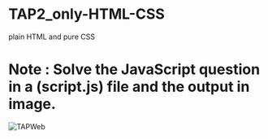 # TAP2_only-HTML-CSS
plain HTML and pure CSS
# Note : Solve the JavaScript question in a  (script.js) file and the output in image.
![TAPWeb](https://github.com/farah-habboub7/TAP2_only-HTML-CSS/assets/111410550/801d93d3-83ca-4ce0-89af-41b0b06a3ca5)
